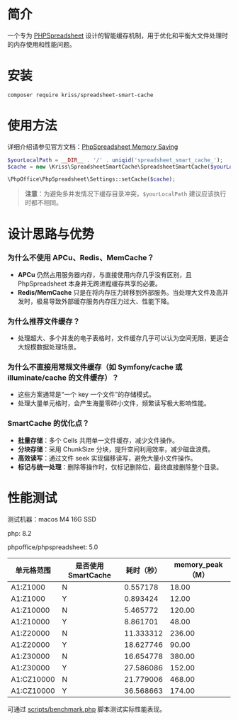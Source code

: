# 简介

一个专为 [PHPSpreadsheet](https://github.com/PHPOffice/PhpSpreadsheet) 设计的智能缓存机制，用于优化和平衡大文件处理时的内存使用和性能问题。

# 安装

```bash
composer require kriss/spreadsheet-smart-cache
```

# 使用方法

详细介绍请参见官方文档：[PhpSpreadsheet Memory Saving](https://phpspreadsheet.readthedocs.io/en/latest/topics/memory_saving/)

```php
$yourLocalPath = __DIR__ . '/' . uniqid('spreadsheet_smart_cache_');
$cache = new \Kriss\SpreadsheetSmartCache\SpreadsheetSmartCache($yourLocalPath);

\PhpOffice\PhpSpreadsheet\Settings::setCache($cache);
```

> **注意**：为避免多并发情况下缓存目录冲突，`$yourLocalPath` 建议应该执行时都不相同。

# 设计思路与优势

### 为什么不使用 APCu、Redis、MemCache？

- **APCu** 仍然占用服务器内存，与直接使用内存几乎没有区别，且 PhpSpreadsheet 本身并无跨进程缓存共享的必要。
- **Redis/MemCache** 只是在将内存压力转移到外部服务。当处理大文件及高并发时，极易导致外部缓存服务内存压力过大、性能下降。

### 为什么推荐文件缓存？

- 处理超大、多个并发的电子表格时，文件缓存几乎可以认为空间无限，更适合大规模数据处理场景。

### 为什么不直接用常规文件缓存（如 Symfony/cache 或 illuminate/cache 的文件缓存）？

- 这些方案通常是“一个 key 一个文件”的存储模式。
- 处理大量单元格时，会产生海量零碎小文件，频繁读写极大影响性能。

### SmartCache 的优化点？

- **批量存储**：多个 Cells 共用单一文件缓存，减少文件操作。
- **分块存储**：采用 ChunkSize 分块，提升空间利用效率，减少磁盘浪费。
- **高效读写**：通过文件 seek 实现偏移读写，避免大量小文件操作。
- **标记与统一处理**：删除等操作时，仅标记删除位，最终直接删除整个目录。

# 性能测试

测试机器：macos M4 16G SSD

php: 8.2

phpoffice/phpspreadsheet: 5.0

| 单元格范围      | 是否使用 SmartCache | 耗时（秒）     | memory_peak（M） |
|------------|-----------------|-----------|----------------|
| A1:Z1000   | N               | 0.557178  | 18.00          |
| A1:Z1000   | Y               | 0.893424  | 12.00          |
| A1:Z10000  | N               | 5.465772  | 120.00         |
| A1:Z10000  | Y               | 8.861701  | 48.00          |
| A1:Z20000  | N               | 11.333312 | 236.00         |
| A1:Z20000  | Y               | 18.627746 | 90.00          |
| A1:Z30000  | N               | 16.654778 | 380.00         |
| A1:Z30000  | Y               | 27.586086 | 152.00         |
| A1:CZ10000 | N               | 21.779006 | 468.00         |
| A1:CZ10000 | Y               | 36.568663 | 174.00         |

可通过 [scripts/benchmark.php](scripts/benchmark.php) 脚本测试实际性能表现。
